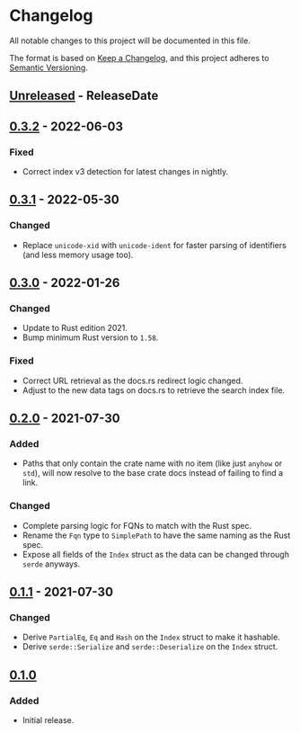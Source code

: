 <!-- markdownlint-disable MD024 -->

# Changelog

All notable changes to this project will be documented in this file.

The format is based on [Keep a Changelog](https://keepachangelog.com/en/1.0.0/),
and this project adheres to [Semantic Versioning](https://semver.org/spec/v2.0.0.html).

## [Unreleased] - ReleaseDate

## [0.3.2] - 2022-06-03

### Fixed

- Correct index v3 detection for latest changes in nightly.

## [0.3.1] - 2022-05-30

### Changed

- Replace `unicode-xid` with `unicode-ident` for faster parsing of identifiers (and less memory
  usage too).

## [0.3.0] - 2022-01-26

### Changed

- Update to Rust edition 2021.
- Bump minimum Rust version to `1.58`.

### Fixed

- Correct URL retrieval as the docs.rs redirect logic changed.
- Adjust to the new data tags on docs.rs to retrieve the search index file.

## [0.2.0] - 2021-07-30

### Added

- Paths that only contain the crate name with no item (like just `anyhow` or `std`), will now
  resolve to the base crate docs instead of failing to find a link.

### Changed

- Complete parsing logic for FQNs to match with the Rust spec.
- Rename the `Fqn` type to `SimplePath` to have the same naming as the Rust spec.
- Expose all fields of the `Index` struct as the data can be changed through `serde` anyways.

## [0.1.1] - 2021-07-30

### Changed

- Derive `PartialEq`, `Eq` and `Hash` on the `Index` struct to make it hashable.
- Derive `serde::Serialize` and `serde::Deserialize` on the `Index` struct.

## [0.1.0]

### Added

- Initial release.

[Unreleased]: https://github.com/dnaka91/docsearch/compare/v0.3.2...HEAD
[0.3.2]: https://github.com/dnaka91/docsearch/compare/v0.3.1...v0.3.2
[0.3.1]: https://github.com/dnaka91/docsearch/compare/v0.3.0...v0.3.1
[0.3.0]: https://github.com/dnaka91/docsearch/compare/v0.2.0...v0.3.0
[0.2.0]: https://github.com/dnaka91/docsearch/compare/v0.1.1...v0.2.0
[0.1.1]: https://github.com/dnaka91/docsearch/compare/v0.1.0...v0.1.1
[0.1.0]: https://github.com/dnaka91/docsearch/releases/tag/v0.1.0

